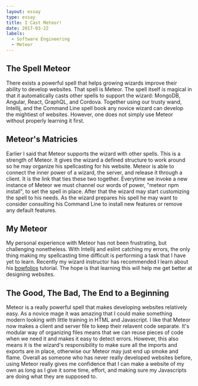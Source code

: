 ```yaml
---
layout: essay
type: essay
title: I Cast Meteor!
date: 2017-03-22
labels:
  - Software Engineering
  - Meteor
---
```


## The Spell Meteor

There exists a powerful spell that helps growing wizards improve their ability to develop websites. That spell is Meteor. The spell itself is magical in that it automatically casts other spells to support the wizard: MongoDB, Angular, React, GraphQL, and Cordova. Together using our trusty wand, Intellij, and the Command Line spell book any novice wizard can develop the mightiest of websites. However, one does not simply use Meteor without properly learning it first.

## Meteor's Matricies

Earlier I said that Meteor supports the wizard with other spells. This is a strength of Meteor. It gives the wizard a defined structure to work around so he may organize his spellcasting for his website. Meteor is able to connect the inner power of a wizard, the server, and release it through a client. It is the link that ties these two together. Everytime we invoke a new instance of Meteor we must channel our words of power, "meteor npm install", to set the spell in place. After that the wizard may start customizing the spell to his needs. As the wizard prepares his spell he may want to consider consulting his Command Line to install new features or remove any default features.

## My Meteor

My personal experience with Meteor has not been frustrating, but challenging nonetheless. With Intellij and eslint catching my errors, the only thing making my spellcasting time difficult is performing a task that I have yet to learn. Recently my wizard instructor has recommended I learn about his <a href="https://bowfolios.github.io/">bowfolios</a> tutorial. The hope is that learning this will help me get better at designing websites.

## The Good, The Bad, The End to a Beginning

Meteor is a really powerful spell that makes developing websites relatively easy. As a novice mage it was amazing that I could make something modern looking with little training in HTML and Javascript. I like that Meteor now makes a client and server file to keep their relavent code separate. It's modular way of organizing files means that we can reuse pieces of code when we need it and makes it easy to detect errors. However, this also means it is the wizard's responsibility to make sure all the imports and exports are in place, otherwise our Meteor may just end up smoke and flame. Overall as someone who has never really developed websites before, using Meteor really gives me confidence that I can make a website of my own as long as I give it some time, effort, and making sure my Javascripts are doing what they are supposed to.